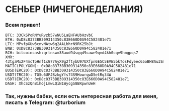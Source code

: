 # СЕНЬЕР (НИЧЕГОНЕДЕЛАНИЯ)  

### Всем привет!

```
BTC: 33CkSPoRNYuRvzb57wNU5LaEHFAUbHzvbC
ETH: 0xD8c8373BB309314350c83E660D0A94C582481e71
LTC: MPvfpXUw3cnvNAtw6q2AALbhrN9RK25bJt
BNB: 0xD8c8373BB309314350c83E660D0A94C582481e71
BCH: bitcoincash:qrtnswm38aud94sqqd9cawe9qvd4kh0cqv9hmgpqs7
XMR: 43tgaMx2F4mcTpHnf1xG77AyX9g2ftybU97UXfpn6E5C5EVE5bkTosFdyeec65oBH8Au3SmSZdvBAFkh3uxdGh32HcJc28p
MATIC(POLYGON): 0xD8c8373BB309314350c83E660D0A94C582481e71
BUSD(ERC20): 0xD8c8373BB309314350c83E660D0A94C582481e71
USDT(TRC20): TGSu6UFJBzkgYfs74S9HowrqwDSetRq34W
USDT(ERC20): 0xD8c8373BB309314350c83E660D0A94C582481e71
DASH: XhcSzQnBihojLmwLQiN1WycgS8BRpwnUeH
```

### Так, нужны бабки, если есть интересная работа для меня, писать в Telegram: @turborium
 
